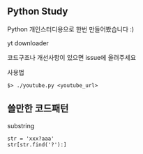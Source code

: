 ## Python Study  

Python 개인스터디용으로 한번 만들어봤습니다 :) 


yt downloader 

코드구조나 개선사항이 있으면 issue에 올려주세요 

사용법 

	$> ./youtube.py <youtube_url>



## 쓸만한 코드패턴 

substring 

	str = 'xxx?aaa'
	str[str.find('?'):]


